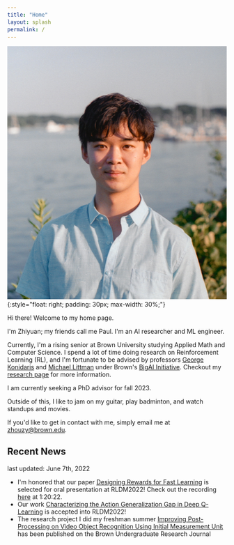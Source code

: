```yaml
---
title: "Home"
layout: splash
permalink: /
---
```


![Zhiyuan Paul Zhou](/images/profile.JPG)
{:style="float: right; padding: 30px; max-width: 30%;"}

Hi there! Welcome to my home page. 

I'm Zhiyuan; my friends call me Paul. I'm an AI researcher and ML engineer.

Currently, I'm a rising senior at Brown University studying Applied Math and Computer Science. I spend a lot of time doing research on Reinforcement Learning (RL), and I'm fortunate to be advised by professors [George Konidaris](https://cs.brown.edu/people/gdk/) and [Michael Littman](https://www.littmania.com) under Brown's [BigAI Initiative](http://bigai.cs.brown.edu). Checkout my [research page](/_pages/research.md) for more information.

I am currently seeking a PhD advisor for fall 2023.

Outside of this, I like to jam on my guitar, play badminton, and watch standups and movies. 

If you'd like to get in contact with me, simply email me at [zhouzy@brown.edu](mailto:zhouzy@brown.edu).

## Recent News
last updated: June 7th, 2022
- I'm honored that our paper [Designing Rewards for Fast Learning](https://arxiv.org/abs/2205.15400?context=cs.AI) is selected for oral presentation at RLDM2022! Check out the recording [here](https://brown.hosted.panopto.com/Panopto/Pages/Viewer.aspx?id=7adfa2ab-3dde-46ab-b69e-aea800efe5ef) at 1:20:22.
- Our work [Characterizing the Action Generalization Gap in Deep Q-Learning](https://arxiv.org/abs/2205.05588) is accepted into RLDM2022!
- The research project I did my freshman summer [Improving Post-Processing on Video Object Recognition Using Initial Measurement Unit](https://brownresearchclub.weebly.com/spring-2022.html) has been published on the Brown Undergraduate Research Journal